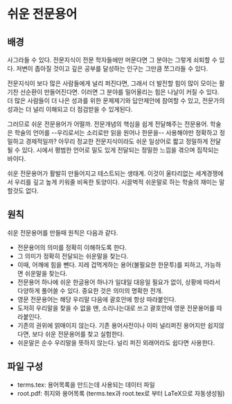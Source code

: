 # 쉬운 전문용어

## 배경

사그라들 수 있다. 전문지식이 전문 학자들에만 머문다면 그 분야는
그렇게 쇠퇴할 수 있다. 저변이 좁아질 것이고 깊은 공부를 달성하는 인구는
그만큼 쪼그라들 수 있다. 

전문지식이 보다 많은 사람들에게 널리 퍼진다면, 그래서 더 발전할
힘이 많이 모이는 활기찬 선순환이 만들어진다면. 이러면 그 분야를
밀어올리는 힘은 나날이 커질 수 있다. 더 많은 사람들이 더 나은 성과를 위한
문제제기와 답안제안에 참여할 수 있고, 전문가의 성과는 더 널리 이해되고
더 점검받을 수 있게된다.

그러므로 쉬운 전문용어가 어떨까. 전문개념의 핵심을 쉽게 전달해주는
전문용어. 학술은 학술의 언어를 --우리로서는 소리로만 읽을 원어나
한문을-- 사용해야만 정확하고 정밀하고 경제적일까? 아무리 정교한
전문지식이라도 쉬운 일상어로 짧고 정밀하게 전달될 수 있다. 시에서
평범한 언어로 밀도 있게 전달되는 정밀한 느낌을 겪으며 짐작되는 바이다.

쉬운 전문용어가 활발히 만들어지고 테스트되는 생태계.
이것이 울타리없는 세계경쟁에서 우리를 깊고 높게 키워줄 비옥한
토양이다. 시끌벅적 쉬운말로 하는 학술의 재미는 말할것도 없다.

## 원칙

쉬운 전문용어를 만들때 원칙은 다음과 같다.

- 전문용어의 의미를 정확히 이해하도록 한다.
- 그 의미가 정확히 전달되는 쉬운말을 찾는다.
- 이때, 어깨에 힘을 뺀다. 지레 겁먹게하는 용어(불필요한 한문투)를
  피하고, 가능하면 쉬운말을 찾는다.
- 전문용어 하나에 쉬운 한글용어 하나가 일대일 대응일 필요가 없이,
  상황에 따라서 다양하게 풀어쓸 수 있다. 중요한 것은 의미의 명확한
  전개.
- 영문 전문용어는 해당 우리말 다음에 괄호안에 항상 따라붙인다.
- 도저히 우리말을 찾을 수 없을 땐, 소리나는대로 쓰고 괄호안에 영문
  전문용어를 따라붙인다.
- 기존의 권위에 얽매이지 않는다. 기존 용어사전이나 이미 널리퍼진
  용어지만 쉽지않다면, 보다 쉬운 전문용어를 찾고 실험한다.
- 쉬운말은 순수 우리말을 뜻하지 않는다. 널리 퍼진 외래어라도
  쉽다면 사용한다.

## 파일 구성
- terms.tex: 용어목록을 만드는데 사용되는 데이터 파일
- root.pdf: 취지와 용어목록 (terms.tex과 root.tex로 부터 LaTeX으로 자동생성됨)
